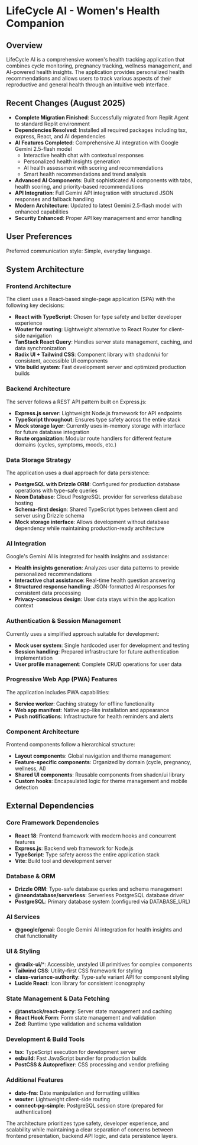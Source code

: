 # LifeCycle AI - Women's Health Companion

## Overview

LifeCycle AI is a comprehensive women's health tracking application that combines cycle monitoring, pregnancy tracking, wellness management, and AI-powered health insights. The application provides personalized health recommendations and allows users to track various aspects of their reproductive and general health through an intuitive web interface.

## Recent Changes (August 2025)

- **Complete Migration Finished**: Successfully migrated from Replit Agent to standard Replit environment
- **Dependencies Resolved**: Installed all required packages including tsx, express, React, and AI dependencies
- **AI Features Completed**: Comprehensive AI integration with Google Gemini 2.5-flash model
  - Interactive health chat with contextual responses
  - Personalized health insights generation
  - AI health assessment with scoring and recommendations
  - Smart health recommendations and trend analysis
- **Advanced AI Components**: Built sophisticated AI components with tabs, health scoring, and priority-based recommendations
- **API Integration**: Full Gemini API integration with structured JSON responses and fallback handling
- **Modern Architecture**: Updated to latest Gemini 2.5-flash model with enhanced capabilities
- **Security Enhanced**: Proper API key management and error handling

## User Preferences

Preferred communication style: Simple, everyday language.

## System Architecture

### Frontend Architecture
The client uses a React-based single-page application (SPA) with the following key decisions:
- **React with TypeScript**: Chosen for type safety and better developer experience
- **Wouter for routing**: Lightweight alternative to React Router for client-side navigation
- **TanStack React Query**: Handles server state management, caching, and data synchronization
- **Radix UI + Tailwind CSS**: Component library with shadcn/ui for consistent, accessible UI components
- **Vite build system**: Fast development server and optimized production builds

### Backend Architecture
The server follows a REST API pattern built on Express.js:
- **Express.js server**: Lightweight Node.js framework for API endpoints
- **TypeScript throughout**: Ensures type safety across the entire stack
- **Mock storage layer**: Currently uses in-memory storage with interface for future database integration
- **Route organization**: Modular route handlers for different feature domains (cycles, symptoms, moods, etc.)

### Data Storage Strategy
The application uses a dual approach for data persistence:
- **PostgreSQL with Drizzle ORM**: Configured for production database operations with type-safe queries
- **Neon Database**: Cloud PostgreSQL provider for serverless database hosting
- **Schema-first design**: Shared TypeScript types between client and server using Drizzle schema
- **Mock storage interface**: Allows development without database dependency while maintaining production-ready architecture

### AI Integration
Google's Gemini AI is integrated for health insights and assistance:
- **Health insights generation**: Analyzes user data patterns to provide personalized recommendations
- **Interactive chat assistance**: Real-time health question answering
- **Structured response handling**: JSON-formatted AI responses for consistent data processing
- **Privacy-conscious design**: User data stays within the application context

### Authentication & Session Management
Currently uses a simplified approach suitable for development:
- **Mock user system**: Single hardcoded user for development and testing
- **Session handling**: Prepared infrastructure for future authentication implementation
- **User profile management**: Complete CRUD operations for user data

### Progressive Web App (PWA) Features
The application includes PWA capabilities:
- **Service worker**: Caching strategy for offline functionality
- **Web app manifest**: Native app-like installation and appearance
- **Push notifications**: Infrastructure for health reminders and alerts

### Component Architecture
Frontend components follow a hierarchical structure:
- **Layout components**: Global navigation and theme management
- **Feature-specific components**: Organized by domain (cycle, pregnancy, wellness, AI)
- **Shared UI components**: Reusable components from shadcn/ui library
- **Custom hooks**: Encapsulated logic for theme management and mobile detection

## External Dependencies

### Core Framework Dependencies
- **React 18**: Frontend framework with modern hooks and concurrent features
- **Express.js**: Backend web framework for Node.js
- **TypeScript**: Type safety across the entire application stack
- **Vite**: Build tool and development server

### Database & ORM
- **Drizzle ORM**: Type-safe database queries and schema management
- **@neondatabase/serverless**: Serverless PostgreSQL database driver
- **PostgreSQL**: Primary database system (configured via DATABASE_URL)

### AI Services
- **@google/genai**: Google Gemini AI integration for health insights and chat functionality

### UI & Styling
- **@radix-ui/***: Accessible, unstyled UI primitives for complex components
- **Tailwind CSS**: Utility-first CSS framework for styling
- **class-variance-authority**: Type-safe variant API for component styling
- **Lucide React**: Icon library for consistent iconography

### State Management & Data Fetching
- **@tanstack/react-query**: Server state management and caching
- **React Hook Form**: Form state management and validation
- **Zod**: Runtime type validation and schema validation

### Development & Build Tools
- **tsx**: TypeScript execution for development server
- **esbuild**: Fast JavaScript bundler for production builds
- **PostCSS & Autoprefixer**: CSS processing and vendor prefixing

### Additional Features
- **date-fns**: Date manipulation and formatting utilities
- **wouter**: Lightweight client-side routing
- **connect-pg-simple**: PostgreSQL session store (prepared for authentication)

The architecture prioritizes type safety, developer experience, and scalability while maintaining a clear separation of concerns between frontend presentation, backend API logic, and data persistence layers.
